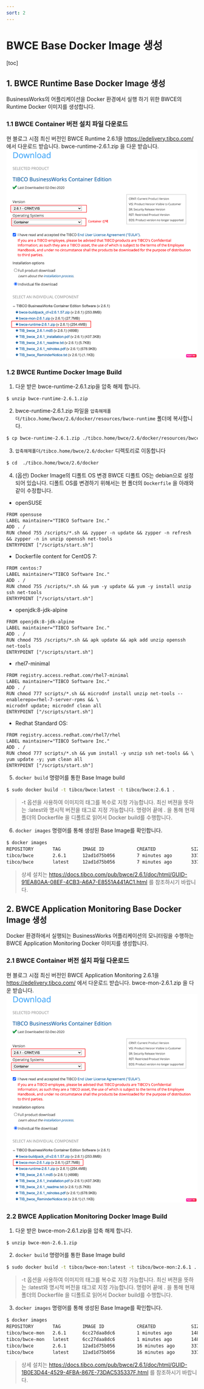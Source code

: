```yaml
---
sort: 2
---
```

# BWCE Base Docker Image 생성

[toc]

## 1. BWCE Runtime Base Docker Image 생성

BusinessWorks의 어플리케이션을 Docker 환경에서 실행 하기 위한 BWCE의 Runtime Docker 이미지를 생성합니다.

### 1.1 BWCE Container 버전 설치 파일 다운로드

현 블로그 시점 최신 버전인  BWCE Runtime 2.6.1을 https://edelivery.tibco.com/ 에서 다운로드 받습니다.
bwce-runtime-2.6.1.zip 을 다운 받습니다.
![bwce runtime](./img/edelivery_bwceruntime.png)

### 1.2 BWCE Runtime Docker Image Build
1. 다운 받은 bwce-runtime-2.6.1.zip을 압축 해제 합니다.
```bash
$ unzip bwce-runtime-2.6.1.zip
```
2. bwce-runtime-2.6.1.zip 파일을  `압축해제폴더/tibco.home/bwce/2.6/docker/resources/bwce-runtime` 폴더에 복사합니다.
```bash
$ cp bwce-runtime-2.6.1.zip ./tibco.home/bwce/2.6/docker/resources/bwce-runtime 
```
3. `압축해제폴더/tibco.home/bwce/2.6/docker` 디렉토리로 이동합니다
```bash
$ cd  ./tibco.home/bwce/2.6/docker
```

4. (옵션) Docker Image의 디폴트 OS 변경
BWCE 디폴트 OS는 debian으로 설정되어 있습니다. 디폴트 OS를 변경하기 위해서는 현 폴더의 `Dockerfile` 을 아래와 같이 수정합니다.
-  openSUSE
```
FROM opensuse
LABEL maintainer="TIBCO Software Inc."
ADD . /
RUN chmod 755 /scripts/*.sh && zypper -n update && zypper -n refresh && zypper -n in unzip openssh net-tools
ENTRYPOINT ["/scripts/start.sh"]
```
- Dockerfile content for CentOS 7:
```
FROM centos:7
LABEL maintainer="TIBCO Software Inc."
ADD . /
RUN chmod 755 /scripts/*.sh && yum -y update && yum -y install unzip ssh net-tools
ENTRYPOINT ["/scripts/start.sh"]
```

- openjdk:8-jdk-alpine
```
FROM openjdk:8-jdk-alpine
LABEL maintainer="TIBCO Software Inc."
ADD . /
RUN chmod 755 /scripts/*.sh && apk update && apk add unzip openssh net-tools
ENTRYPOINT ["/scripts/start.sh"]
```

- rhel7-minimal
```
FROM registry.access.redhat.com/rhel7-minimal
LABEL maintainer="TIBCO Software Inc."
ADD . /
RUN chmod 777 scripts/*.sh && microdnf install unzip net-tools --enablerepo=rhel-7-server-rpms && \
microdnf update; microdnf clean all
ENTRYPOINT ["/scripts/start.sh"]
```

- Redhat Standard OS:
```
FROM registry.access.redhat.com/rhel7/rhel
LABEL maintainer="TIBCO Software Inc."
ADD . /
RUN chmod 777 scripts/*.sh && yum install -y unzip ssh net-tools && \
yum update -y; yum clean all
ENTRYPOINT ["/scripts/start.sh"]
```

5. `docker build` 명령어를 통한 Base Image build
```bash
$ sudo docker build -t tibco/bwce:latest -t tibco/bwce:2.6.1 .
```
> -t 옵션을 사용하여 이미지의 태그를 복수로 지정 가능합니다. 최신 버젼을 뜻하는 :latest와 명시적 버전을 태그로 지정 가능합니다.
> 명령어 끝에 . 을 통해 현재 폴더의 Dockerfile 을 디폴트로 읽어서 Docker build를 수행합니다.
6. `docker images` 명령어를 통해 생성된 Base Image를 확인합니다.
```bash
$ docker images
REPOSITORY       TAG        IMAGE ID            CREATED             SIZE
tibco/bwce       2.6.1      12ad1d75b056        7 minutes ago       337MB
tibco/bwce       latest     12ad1d75b056        7 minutes ago       337MB
```
> 상세 설치는 https://docs.tibco.com/pub/bwce/2.6.1/doc/html/GUID-91EA80AA-08EF-4CB3-A6A7-E8551A441AC1.html 를 참조하시기 바랍니다.

  

## 2. BWCE Application Monitoring Base Docker Image 생성

Docker 환경하에서 실행되는 BusinessWorks 어플리케이션의 모니터링을 수행하는 BWCE Application Monitoring Docker 이미지를 생성합니다.

### 2.1 BWCE Container 버전 설치 파일 다운로드

현 블로그 시점 최신 버전인  BWCE Application Monitoring 2.6.1을 https://edelivery.tibco.com/ 에서 다운로드 받습니다.
bwce-mon-2.6.1.zip 을 다운 받습니다.
![bwce runtime](./img/edelivery_bwcemon.png)

### 2.2 BWCE Application Monitoring Docker Image Build

1. 다운 받은 bwce-mon-2.6.1.zip을 압축 해제 합니다.

```bash
$ unzip bwce-mon-2.6.1.zip
```

2. `docker build` 명령어를 통한 Base Image build

```bash
$ sudo docker build -t tibco/bwce-mon:latest -t tibco/bwce-mon:2.6.1 .
```

> -t 옵션을 사용하여 이미지의 태그를 복수로 지정 가능합니다. 최신 버젼을 뜻하는 :latest와 명시적 버전을 태그로 지정 가능합니다.
> 명령어 끝에 . 을 통해 현재 폴더의 Dockerfile 을 디폴트로 읽어서 Docker build를 수행합니다.

3. `docker images` 명령어를 통해 생성된 Base Image를 확인합니다.

```bash
$ docker images
REPOSITORY       TAG        IMAGE ID            CREATED             SIZE
tibco/bwce-mon   2.6.1      6cc27daa8dc6        1 minutes ago       148MB
tibco/bwce-mon   latest     6cc27daa8dc6        1 minutes ago       148MB
tibco/bwce       2.6.1      12ad1d75b056        16 minutes ago      337MB
tibco/bwce       latest     12ad1d75b056        16 minutes ago      337MB
```

> 상세 설치는 https://docs.tibco.com/pub/bwce/2.6.1/doc/html/GUID-1B0E3D44-4529-4FBA-867E-73DAC535337F.html 를 참조하시기 바랍니다.

